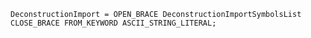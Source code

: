 <!-- This file is generated automatically by infrastructure scripts. Please don't edit by hand. -->

```{ .ebnf .slang-ebnf #DeconstructionImport }
DeconstructionImport = OPEN_BRACE DeconstructionImportSymbolsList CLOSE_BRACE FROM_KEYWORD ASCII_STRING_LITERAL;
```
